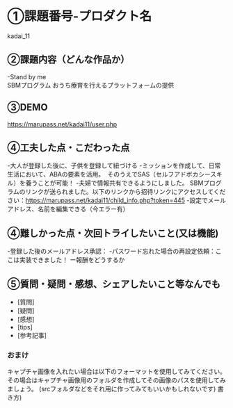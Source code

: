 # ①課題番号-プロダクト名
kadai_11

## ②課題内容（どんな作品か）
-Stand by me  
SBMプログラム
おうち療育を行えるプラットフォームの提供

## ③DEMO
https://marupass.net/kadai11/user.php    

## ④工夫した点・こだわった点
-大人が登録した後に、子供を登録して紐づける
-ミッションを作成して、日常生活において、ABAの要素を活用。　そのうえでSAS（セルフアドボカシースキル）を養うことが可能！
-夫婦で情報共有できるようにしました。
SBMプログラムのリンクが送られました。以下のリンクから招待リンクにアクセスしてください：https://marupass.net/kadai11/child_info.php?token=445
-設定でメールアドレス、名前を編集できる（今エラー有）

## ④難しかった点・次回トライしたいこと(又は機能)
-登録した後のメールアドレス承認：
-パスワード忘れた場合の再設定依頼：ここは実装できました！
ー報酬をどうするか

## ⑤質問・疑問・感想、シェアしたいこと等なんでも
- [質問]
- [疑問]
- [感想]
- [tips]
- [参考記事]


### おまけ
キャプチャ画像を入れたい場合は以下のフォーマットを使用してみてください。
その場合はキャプチャ画像用のフォルダを作成してその画像のパスを使用してみましょう。
(srcフォルダなどをそれ用に作ってみてもいいかもしれないです)
書き方)
